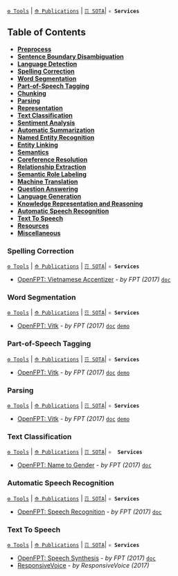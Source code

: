 [`⚙ Tools`](https://github.com/magizbox/underthesea/wiki/Vietnamese-NLP-Tools) | [`⟰ Publications`](https://github.com/magizbox/underthesea/wiki/Vietnamese-NLP-Publications) | [`☶ SOTA`](https://github.com/magizbox/underthesea/wiki/Vietnamese-NLP-SOTA)| **`⚛ Services`** 

## Table of Contents

* [**Preprocess**](#preprocess)
* [**Sentence Boundary Disambiguation**](#sentence-boundary-disambiguation)
* [**Language Detection**](#language-detection)
* [**Spelling Correction**](#spelling-correction)
* [**Word Segmentation**](#word-segmentation)
* [**Part-of-Speech Tagging**](#part-of-speech-tagging)
* [**Chunking**](#chunking)
* [**Parsing**](#parsing)
* [**Representation**](#representation)
* [**Text Classification**](#text-classification)
* [**Sentiment Analysis**](#sentiment-analysis)
* [**Automatic Summarization**](#automatic-summarization)
* [**Named Entity Recognition**](#named-entity-recognition)
* [**Entity Linking**](#entity-linking)
* [**Semantics**](#semantics)
* [**Coreference Resolution**](#coreference-resolution)
* [**Relationship Extraction**](#relationship-extraction)
* [**Semantic Role Labeling**](#semantic-role-labeling)
* [**Machine Translation**](#machine-translation)
* [**Question Answering**](#question-answering)
* [**Language Generation**](#language-generation)
* [**Knowledge Representation and Reasoning**](#knowledge-representation-and-reasoning)
* [**Automatic Speech Recognition**](#automatic-speech-recognition)
* [**Text To Speech**](#text-to-speech)
* [**Resources**](#resources)
* [**Miscellaneous**](#miscellaneous)

### Spelling Correction

[`⚙ Tools`](https://github.com/magizbox/underthesea/wiki/Vietnamese-NLP-Tools#spelling-correction) | [`⟰ Publications`](https://github.com/magizbox/underthesea/wiki/Vietnamese-NLP-Publications#spelling-correction) | [`☶ SOTA`](https://github.com/magizbox/underthesea/wiki/Vietnamese-NLP-SOTA#spelling-correction)| **`⚛ Services`** 

* [OpenFPT: Vietnamese Accentizer](http://doc.openfpt.vn/#vietnamese-accentizer) - *by FPT (2017)* [`doc`](http://doc.openfpt.vn/#vietnamese-accentizer)

### Word Segmentation

[`⚙ Tools`](https://github.com/magizbox/underthesea/wiki/Vietnamese-NLP-Tools#word-segmentation) | [`⟰ Publications`](https://github.com/magizbox/underthesea/wiki/Vietnamese-NLP-Publications#word-segmentation) | [`☶ SOTA`](https://github.com/magizbox/underthesea/wiki/Vietnamese-NLP-SOTA#word-segmentation)| **`⚛ Services`** 

* [OpenFPT: Vitk](http://doc.openfpt.vn/#vitk) - *by FPT (2017)* [`doc`](http://doc.openfpt.vn/#vitk) [`demo`](http://vitkdemo.openfpt.vn/)

### Part-of-Speech Tagging

[`⚙ Tools`](https://github.com/magizbox/underthesea/wiki/Vietnamese-NLP-Tools#part-of-speech-tagging) | [`⟰ Publications`](https://github.com/magizbox/underthesea/wiki/Vietnamese-NLP-Publications#part-of-speech-tagging) | [`☶ SOTA`](https://github.com/magizbox/underthesea/wiki/Vietnamese-NLP-SOTA#part-of-speech-tagging)| **`⚛ Services`** 

* [OpenFPT: Vitk](http://doc.openfpt.vn/#vitk) - *by FPT (2017)* [`doc`](http://doc.openfpt.vn/#vitk) [`demo`](http://vitkdemo.openfpt.vn/)

### Parsing

[`⚙ Tools`](https://github.com/magizbox/underthesea/wiki/Vietnamese-NLP-Tools#parsing) | [`⟰ Publications`](https://github.com/magizbox/underthesea/wiki/Vietnamese-NLP-Publications#parsing) | [`☶ SOTA`](https://github.com/magizbox/underthesea/wiki/Vietnamese-NLP-SOTA#parsing)| **`⚛ Services`** 

* [OpenFPT: Vitk](http://doc.openfpt.vn/#vitk) - *by FPT (2017)* [`doc`](http://doc.openfpt.vn/#vitk) [`demo`](http://vitkdemo.openfpt.vn/)

### Text Classification

[`⚙ Tools`](https://github.com/magizbox/underthesea/wiki/Vietnamese-NLP-Tools#text-classification) | [`⟰ Publications`](https://github.com/magizbox/underthesea/wiki/Vietnamese-NLP-Publications#text-classification) | [`☶ SOTA`](https://github.com/magizbox/underthesea/wiki/Vietnamese-NLP-SOTA#text-classification)| **`⚛ 
Services`** 

* [OpenFPT: Name to Gender](http://doc.openfpt.vn/#name-to-gender) - *by FPT (2017)* [`doc`](http://doc.openfpt.vn/#name-to-gender)

### Automatic Speech Recognition

[`⚙ Tools`](https://github.com/magizbox/underthesea/wiki/Vietnamese-NLP-Tools#automatic-speech-recognition) | [`⟰ Publications`](https://github.com/magizbox/underthesea/wiki/Vietnamese-NLP-Publications#automatic-speech-recognition) | [`☶ SOTA`](https://github.com/magizbox/underthesea/wiki/Vietnamese-NLP-SOTA#automatic-speech-recognition)| **`⚛ Services`** 

* [OpenFPT: Speech Recognition](http://doc.openfpt.vn/#speech-recognition) - *by FPT (2017)* [`doc`](http://doc.openfpt.vn/#speech-recognition)

### Text To Speech

[`⚙ Tools`](https://github.com/magizbox/underthesea/wiki/Vietnamese-NLP-Tools#text-to-speech) | [`⟰ Publications`](https://github.com/magizbox/underthesea/wiki/Vietnamese-NLP-Publications#text-to-speech) | [`☶ SOTA`](https://github.com/magizbox/underthesea/wiki/Vietnamese-NLP-SOTA#text-to-speech)| **`⚛ Services`** 

* [OpenFPT: Speech Synthesis](http://doc.openfpt.vn/#speech-synthesis) - *by FPT (2017)* [`doc`](http://doc.openfpt.vn/#speech-synthesis)
* [ResponsiveVoice](https://responsivevoice.org/text-to-speech-languages/van-ban-de-noi-trong-tieng-viet/) - *by ResponsiveVoice (2017)*
